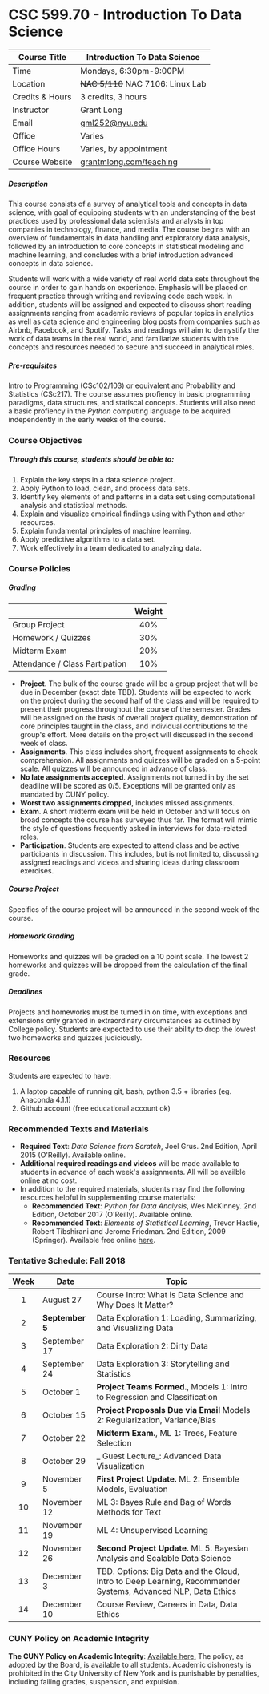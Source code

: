 # CSC 599.70 - Introduction To Data Science

| Course Title |Introduction To Data Science|
| --- | --- |
| Time | Mondays, 6:30pm-9:00PM|
| Location | ~~NAC 5/110~~ NAC 7106: Linux Lab |
| Credits & Hours | 3 credits, 3 hours |
| Instructor | Grant Long |
| Email | gml252@nyu.edu |
| Office | Varies |
| Office Hours | Varies, by appointment |
| Course Website | [grantmlong.com/teaching](https://grantmlong.com/teaching/index.html) |

##### Description
This course consists of a survey of analytical tools and concepts in data science, with goal of equipping students with an understanding of the best practices used by professional data scientists and analysts in top companies in technology, finance, and media. The course begins with an overview of fundamentals in data handling and exploratory data analysis, followed by an introduction to core concepts in statistical modeling and machine learning, and concludes with a brief introduction advanced concepts in data science.

Students will work with a wide variety of real world data sets throughout the course in order to gain hands on experience. Emphasis will be placed on frequent practice through writing and reviewing code each week. In addition, students will be assigned and expected to discuss short reading assignments ranging from academic reviews of popular topics in analytics as well as data science and engineering blog posts from companies such as Airbnb, Facebook, and Spotify. Tasks and readings will aim to demystify the work of data teams in the real world, and familiarize students with the concepts and resources needed to secure and succeed in analytical roles.

##### Pre-requisites
Intro to Programming (CSc102/103) or equivalent and Probability and Statistics (CSc217). The course assumes profiency in basic programming paradigms, data structures, and statiscal concepts. Students will also need a basic profiency in the _Python_ computing language to be acquired independently in the early weeks of the course.

### Course Objectives

##### Through this course, students should be able to:
1.	Explain the key steps in a data science project.
2.	Apply Python to load, clean, and process data sets.
3.	Identify key elements of and patterns in a data set using computational analysis and statistical methods.
4.	Explain and visualize empirical findings using with Python and other resources.
5.	Explain fundamental principles of machine learning.
6.	Apply predictive algorithms to a data set.
7.	Work effectively in a team dedicated to analyzing data.

### Course Policies
##### Grading
|  | Weight |
| --- | :---: |
| Group Project | 40% |
| Homework / Quizzes | 30% |
| Midterm Exam | 20% |
| Attendance / Class Partipation | 10% |

 * **Project**. The bulk of the course grade will be a group project that will be due in December (exact date TBD). Students will be expected to work on the project during the second half of the class and will be required to present their progress throughout the course of the semester. Grades will be assigned on the basis of overall project quality, demonstration of core principles taught in the class, and individual contributions to the group's effort. More details on the project will discussed in the second week of class.
 * **Assignments**. This class includes short, frequent assignments to check comprehension.  All assignments and quizzes will be graded on a 5-point scale. All quizzes will be announced in advance of class.
  * **No late assignments accepted**. Assignments not turned in by the set deadline will be scored as 0/5. Exceptions will be granted only as mandated by CUNY policy.
  * **Worst two assignments dropped**, includes missed assignments.
 * **Exam**. A short midterm exam will be held in October and will focus on broad concepts the course has surveyed thus far. The format will mimic the style of questions frequently asked in interviews for data-related roles.
 * **Participation**. Students are expected to attend class and be active participants in discussion. This includes, but is not limited to, discussing assigned readings and videos and sharing ideas during classroom exercises.



##### Course Project
Specifics of the course project will be announced in the second week of the course.

##### Homework Grading
Homeworks and quizzes will be graded on a 10 point scale. The lowest 2 homeworks and quizzes will be dropped from the calculation of the final grade.

##### Deadlines
Projects and homeworks must be turned in on time, with exceptions and extensions only granted in extraordinary circumstances as outlined by College policy. Students are expected to use their ability to drop the lowest two homeworks and quizzes judiciously.

### Resources
Students are expected to have:
1. A laptop capable of running git, bash, python 3.5 + libraries (eg. Anaconda 4.1.1)
2. Github account (free educational account ok)

### Recommended Texts and Materials
* **Required Text**: *Data Science from Scratch*, Joel Grus. 2nd Edition, April 2015 (O'Reilly). Available online.
* **Additional required readings and videos** will be made available to students in advance of each week's assignments. All will be availble online at no cost.
* In addition to the required materials, students may find the following resources helpful in supplementing course materials:
   * **Recommended Text**: *Python for Data Analysis*, Wes McKinney. 2nd Edition, October 2017 (O'Reilly). Available online.
   * **Recommended Text**: *Elements of Statistical Learning*, Trevor Hastie, Robert Tibshirani and Jerome Friedman. 2nd Edition, 2009 (Springer). Available free online [here](https://web.stanford.edu/~hastie/Papers/ESLII.pdf).

### Tentative Schedule: Fall 2018
| Week | Date | Topic |
| :---: | --- | --- |
| 1 | August 27 | Course Intro: What is Data Science and Why Does It Matter? |
| 2 | **September 5** | Data Exploration 1: Loading,  Summarizing, and Visualizing Data |
| 3 | September 17 | Data Exploration 2: Dirty Data |
| 4 | September 24 | Data Exploration 3: Storytelling and Statistics |
| 5 | October 1 | **Project Teams Formed.**, Models 1: Intro to Regression and Classification |
| 6 | October 15 | **Project Proposals Due via Email** Models 2: Regularization, Variance/Bias |
| 7 | October 22 | **Midterm Exam.**, ML 1: Trees, Feature Selection |
| 8 | October 29 | _ Guest Lecture_: Advanced Data Visualization |
| 9 | November 5 | **First Project Update.** ML 2: Ensemble Models, Evaluation |
| 10 | November 12 | ML 3: Bayes Rule and Bag of Words Methods for Text |
| 11 | November 19 | ML 4: Unsupervised Learning |
| 12 | November 26 | **Second Project Update.** ML 5: Bayesian Analysis and Scalable Data Science |
| 13 | December 3 | TBD. Options: Big Data and the Cloud, Intro to Deep Learning, Recommender Systems, Advanced NLP, Data Ethics |
| 14 | December 10 | Course Review, Careers in Data, Data Ethics ||

### CUNY Policy on Academic Integrity
**The CUNY Policy on Academic Integrity**: [Available here.](http://web.cuny.edu/academics/info-central/policies/academic-integrity.pdf) The policy, as adopted by the Board, is available to all students. Academic dishonesty is prohibited in the City University of New York and is punishable by penalties, including failing grades, suspension, and expulsion.
